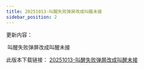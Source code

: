 ```yaml
---
title: 20251013-叫醒失败弹屏改成叫醒未接
sidebar_position: 2
---
```

<p style={{fontSize:"20px"}}>更新内容：</p>
<p style={{marginLeft:"2em" ,fontSize:"20px"}}>
 叫醒失败弹屏改成叫醒未接
</p>

<p style={{fontSize: "20px"}}>
  此版本下载链接：
  <a 
    href={require('@site/static/updateSoftware/Standalone/Switchboard/Middle/酒店管理 20251013.rar').default}
    download="计费4.0 20251011.rar"
  >
    20251013-叫醒失败弹屏改成叫醒未接
  </a>
</p>